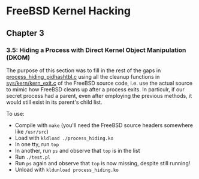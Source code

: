 # FreeBSD Kernel Hacking

## Chapter 3

### 3.5: Hiding a Process with Direct Kernel Object Manipulation (DKOM)

The purpose of this section was to fill in the rest of the gaps in [process_hiding_pidhashtbl.c](../3.4_hiding_a_process_redux/process_hiding_pidhashtbl.c) using all the cleanup functions in [sys/kern/kern_exit.c](https://github.com/freebsd/freebsd/blob/master/sys/kern/kern_exit.c) of the FreeBSD source code, i.e. use the actual source to mimic how FreeBSD cleans up after a process exits. In particulr, if our secret process had a parent, even after employing the previous methods, it would still exist in its parent's child list.

To use:
* Compile with `make` (you'll need the FreeBSD source headers somewhere like `/usr/src`)
* Load with `kldload ./process_hiding.ko`
* In one tty, run `top`
* In another, run `ps` and observe that `top` is in the list
* Run `./test.pl`
* Run `ps` again and observe that `top` is now missing, despite still running!
* Unload with `kldunload process_hiding.ko`

